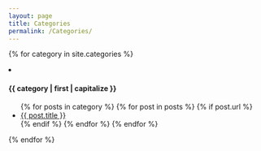 ```yaml
---
layout: page
title: Categories
permalink: /Categories/
---
```


{% for category in site.categories %}
  <li id="category"><h4>{{ category | first | capitalize }}</h4>
    <ul>
    {% for posts in category %}
      {% for post in posts %}
        {% if post.url %}
          <li>
            <a href="{{ post.url }}">
              {{ post.title }}
            </a>
          </li>
        {% endif %}
      {% endfor %}
    {% endfor %}
    </ul>
  </li>
{% endfor %}
